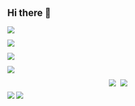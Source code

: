 ## Hi there 👋

<!--
**Magic-Pony/Magic-Pony** is a ✨ _special_ ✨ repository because its `README.md` (this file) appears on your GitHub profile.

Here are some ideas to get you started:

- 🔭 I’m currently working on ...
- 🌱 I’m currently learning ...
- 👯 I’m looking to collaborate on ...
- 🤔 I’m looking for help with ...
- 💬 Ask me about ...
- 📫 How to reach me: ...
- 😄 Pronouns: ...
- ⚡ Fun fact: ...
-->

<a href="https://www.xiaohongshu.com/user/profile/637502c10000000023028519?m_source=pwa" target="_blank"><img  align=center src="https://img.shields.io/badge/rednote-小红书-%231677ff?style=flat"/></a>

<a href="https://space.bilibili.com/85748556?spm_id_from=333.1007.0.0" target="_blank"><img  align=center src="https://img.shields.io/badge/bilibili-B站-%231677ff?style=flat"/></a>

<a href="https://www.zhihu.com/people/liu-chen-yang-48-73" target="_blank"><img  align=center src="https://img.shields.io/badge/zhihu-知乎-%231677ff?style=flat"/></a>

<a href="https://komarev.com/ghpvc/?username=Magic-Pony&abbreviated=true" target="_blank"><img align="center" src="https://komarev.com/ghpvc/?username=Magic-Pony&abbreviated=true"/></a>

<div style="display: flex; align-items: center; justify-content: center; margin: 10px">
  <img
    align=center
    src="https://img.shields.io/github/stars/Magic-Pony?style=flat&logoColor=%231677ff&labelColor=rgb(89, 89, 89)&color=rgb(3, 126, 187)"
    style="margin: 0 5px"
  /><img
    align=center
    src="https://img.shields.io/github/followers/Magic-Pony?style=flat&logoColor=%231677ff&labelColor=rgb(89, 89, 89)&color=rgb(3, 126, 187)""
    style="margin: 0 5px"
  />
</div>

<img   align="center" src="https://github-readme-stats.vercel.app/api?username=AZCodingAccount&locale=cn&line_height=33&show_icons=true&hide=&theme=&rank_icon=default"/>

<img   align="center" src="https://github-readme-stats.vercel.app/api/top-langs/?username=AZCodingAccount&locale=cn&line_height=33&theme=&langs_count=5"/>




